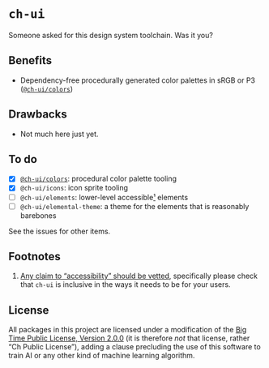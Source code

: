 # `ch-ui`

Someone asked for this design system toolchain. Was it you?

## Benefits

- Dependency-free procedurally generated color palettes in sRGB or P3 ([`@ch-ui/colors`](https://www.npmjs.com/package/@ch-ui/colors))

## Drawbacks

- Not much here just yet.

## To do

- [x] [`@ch-ui/colors`](https://www.npmjs.com/package/@ch-ui/colors): procedural color palette tooling
- [x] `@ch-ui/icons`: icon sprite tooling
- [ ] `@ch-ui/elements`: lower-level accessible[¹](#footnotes) elements
- [ ] `@ch-ui/elemental-theme`: a theme for the elements that is reasonably barebones

See the issues for other items.

## Footnotes

1. [Any claim to “accessibility” should be vetted](https://hidde.blog/accessible-front-end-components-claims-vs-reality/), specifically please check that `ch-ui` is inclusive in the ways it needs to be for your users.

## License

All packages in this project are licensed under a modification of the [Big Time Public License, Version 2.0.0](https://bigtimelicense.com/versions/2.0.0) (it is therefore *not* that license, rather “Ch Public License”), adding a clause precluding the use of this software to train AI or any other kind of machine learning algorithm.
